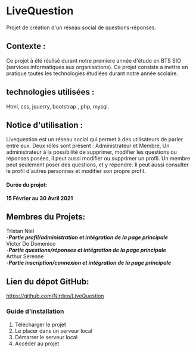 # LiveQuestion
Projet de création d'un réseau social de questions-réponses.

## Contexte : 
Ce projet à été réalisé durant notre premiere année d'étude en BTS SIO (services informatiques aux organisations).
Ce projet consiste a mettre en pratique toutes les technologies étudiées durant notre année scolaire.

## technologies utilisées :
Html, css, jquerry,  bootstrap , php, mysql.

## Notice d'utilisation : 
Livequestion est un réseau social qui permet à des utilisateurs de parler entre eux.
Deux rôles sont présent : Administrateur et Membre,
Un administrateur à la possibilité de supprimer, modifier les questions ou réponses posées, il peut aussi modifier ou supprimer un profil.
Un membre peut seulement poser des questions, et y répondre. Il peut aussi consulter le profil d'autres personnes et modifier son propre profil.

#### Durée du projet:
**15 Février au 30 Avril 2021**

## Membres du Projets:
Tristan Niel  
-***Partie profil/administration et intégration de la page principale***  
Victor De Domenico  
-***Partie questions/réponses et intégration de la page principale***  
Arthur Serenne  
-***Partie inscription/connexion et intégration de la page principale***

## Lien du dépot GitHub:
https://github.com/Nirdeo/LiveQuestion

### Guide d'installation 
1. Télécharger le projet
2. Le placer dans un serveur local
3. Démarrer le serveur local
4. Accéder au projet
